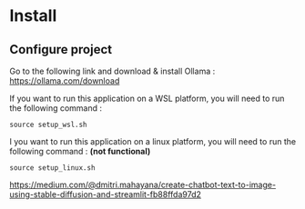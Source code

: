 # Install

## Configure project

Go to the following link and download & install Ollama : https://ollama.com/download

If you want to run this application on a WSL platform, you will need to run the following command :
 ```
source setup_wsl.sh
 ``` 

I you want to run this application on a linux platform, you will need to run the following command : **(not functional)**
 ```
source setup_linux.sh
 ``` 

 https://medium.com/@dmitri.mahayana/create-chatbot-text-to-image-using-stable-diffusion-and-streamlit-fb88ffda97d2